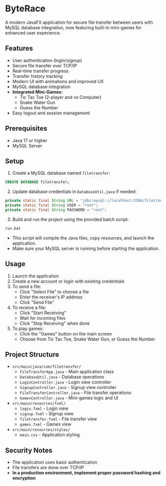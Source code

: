# ByteRace

A modern JavaFX application for secure file transfer between users with MySQL database integration, now featuring built-in mini-games for enhanced user experience.

## Features

- User authentication (login/signup)
- Secure file transfer over TCP/IP
- Real-time transfer progress
- Transfer history tracking
- Modern UI with animations and improved UX
- MySQL database integration
- **Integrated Mini-Games:**
  - Tic Tac Toe (2-player and vs Computer)
  - Snake Water Gun
  - Guess the Number
- Easy logout and session management

## Prerequisites

- Java 17 or higher
- MySQL Server

## Setup

1. Create a MySQL database named `filetransfer`:
```sql
CREATE DATABASE filetransfer;
```

2. Update database credentials in `DatabaseUtil.java` if needed:
```java
private static final String URL = "jdbc:mysql://localhost:3306/filetransfer";
private static final String USER = "root";
private static final String PASSWORD = "root";
```

3. Build and run the project using the provided batch script:
```bat
run.bat
```

   - This script will compile the Java files, copy resources, and launch the application.
   - Make sure your MySQL server is running before starting the application.

## Usage

1. Launch the application
2. Create a new account or login with existing credentials
3. To send a file:
   - Click "Select File" to choose a file
   - Enter the receiver's IP address
   - Click "Send File"
4. To receive a file:
   - Click "Start Receiving"
   - Wait for incoming files
   - Click "Stop Receiving" when done
5. To play games:
   - Click the "Games" button on the main screen
   - Choose from Tic Tac Toe, Snake Water Gun, or Guess the Number

## Project Structure

- `src/main/java/com/filetransfer/`
  - `FileTransferApp.java` - Main application class
  - `DatabaseUtil.java` - Database operations
  - `LoginController.java` - Login view controller
  - `SignupController.java` - Signup view controller
  - `FileTransferController.java` - File transfer operations
  - `GamesController.java` - Mini-games logic and UI
- `src/main/resources/fxml/`
  - `login.fxml` - Login view
  - `signup.fxml` - Signup view
  - `filetransfer.fxml` - File transfer view
  - `games.fxml` - Games view
- `src/main/resources/styles/`
  - `main.css` - Application styling

## Security Notes

- The application uses basic authentication
- File transfers are done over TCP/IP
- **In a production environment, implement proper password hashing and encryption** 